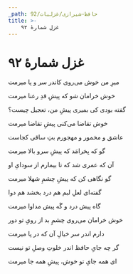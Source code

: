 ```yaml
---
_path: حافظ-شیرازی/غزلیات/92
title: >-
    غزل شمارهٔ ۹۲
---
```

# غزل شمارهٔ ۹۲

<div class="b" id="bn1"><div class="m1"><p>میرِ من خوش می‌روی کاندر سر و پا میرمت</p></div>
<div class="m2"><p>خوش خرامان شو که پیشِ قدِ رعنا میرمت</p></div></div>
<div class="b" id="bn2"><div class="m1"><p>گفته بودی کی بمیری پیشِ من، تعجیل چیست؟</p></div>
<div class="m2"><p>خوش تقاضا می‌کنی پیشِ تقاضا میرمت</p></div></div>
<div class="b" id="bn3"><div class="m1"><p>عاشق و مخمور و مهجورم بتِ ساقی کجاست</p></div>
<div class="m2"><p>گو که بِخرامَد که پیشِ سرو بالا میرمت</p></div></div>
<div class="b" id="bn4"><div class="m1"><p>آن که عمری شد که تا بیمارم از سودایِ او</p></div>
<div class="m2"><p>گو نگاهی کن که پیشِ چشمِ شهلا میرمت</p></div></div>
<div class="b" id="bn5"><div class="m1"><p>گفته‌ای لعلِ لبم هم درد بخشد هم دوا</p></div>
<div class="m2"><p>گاه پیش درد و گَه پیش مداوا میرمت</p></div></div>
<div class="b" id="bn6"><div class="m1"><p>خوش خرامان می‌روی چشمِ بد از رویِ تو دور</p></div>
<div class="m2"><p>دارم اندر سر خیالِ آن که در پا میرمت</p></div></div>
<div class="b" id="bn7"><div class="m1"><p>گر چه جایِ حافظ اندر خلوتِ وصلِ تو نیست</p></div>
<div class="m2"><p>ای همه جایِ تو خوش، پیشِ همه جا میرمت</p></div></div>
